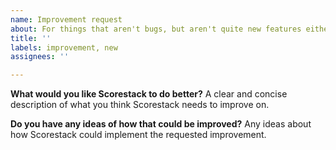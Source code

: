 ```yaml
---
name: Improvement request
about: For things that aren't bugs, but aren't quite new features either.
title: ''
labels: improvement, new
assignees: ''

---
```


**What would you like Scorestack to do better?**
A clear and concise description of what you think Scorestack needs to improve on.

**Do you have any ideas of how that could be improved?**
Any ideas about how Scorestack could implement the requested improvement.